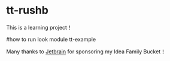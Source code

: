 # tt-rushb
This is a learning project！

#how to run
look module tt-example

Many thanks to  [Jetbrain](https://www.jetbrains.com/?from=windows) for sponsoring my Idea Family Bucket！

